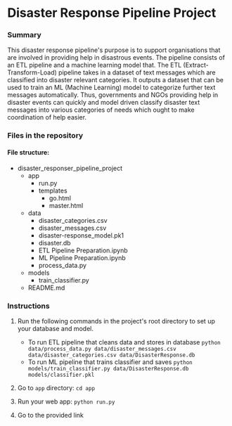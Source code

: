 # Disaster Response Pipeline Project

### Summary
This disaster response pipeline's purpose is to support organisations that are involved in providing help in disastrous events. The pipeline consists of an ETL pipeline and a machine learning model that. The ETL (Extract-Transform-Load) pipeline takes in a dataset of text messages which are classified into disaster relevant categories. It outputs a dataset that can be used to train an ML (Machine Learning) model to categorize further text messages automatically. Thus, governments and NGOs providing help in disaster events can quickly and model driven classify disaster text messages into various categories of needs which ought to make coordination of help easier.

### Files in the repository
#### File structure:
- disaster_responser_pipeline_project
    - app
        - run.py
        - templates
            - go.html
            - master.html
    - data
        - disaster_categories.csv
        - disaster_messages.csv
        - disaster-response_model.pk1
        - disaster.db
        - ETL Pipeline Preparation.ipynb
        - ML Pipeline Preparation.ipynb
        - process_data.py
    - models
        - train_classifier.py
    - README.md


### Instructions
1. Run the following commands in the project's root directory to set up your database and model.

    - To run ETL pipeline that cleans data and stores in database
        `python data/process_data.py data/disaster_messages.csv data/disaster_categories.csv data/DisasterResponse.db`
    - To run ML pipeline that trains classifier and saves
        `python models/train_classifier.py data/DisasterResponse.db models/classifier.pkl`

2. Go to `app` directory: `cd app`

3. Run your web app: `python run.py`

4. Go to the provided link 